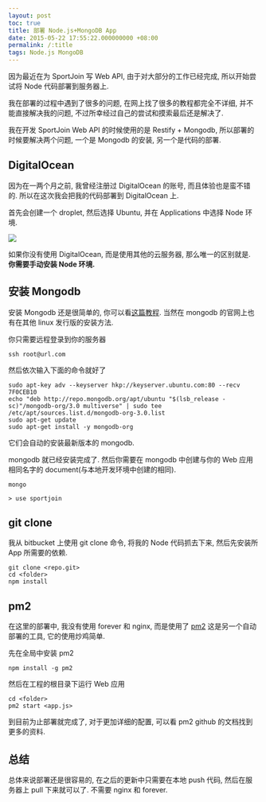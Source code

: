```yaml
---
layout: post
toc: true
title: 部署 Node.js+MongoDB App
date: 2015-05-22 17:55:22.000000000 +08:00
permalink: /:title
tags: Node.js MongoDB
---
```



因为最近在为 SportJoin 写 Web API, 由于对大部分的工作已经完成, 所以开始尝试将 Node 代码部署到服务器上.

我在部署的过程中遇到了很多的问题, 在网上找了很多的教程都完全不详细, 并不能直接解决我的问题, 不过所幸经过自己的尝试和摸索最后还是解决了.

我在开发 SportJoin Web API 的时候使用的是 Restify + Mongodb, 所以部署的时候要解决两个问题, 一个是 Mongodb 的安装, 另一个是代码的部署.

## DigitalOcean

因为在一两个月之前, 我曾经注册过 DigitalOcean 的账号,  而且体验也是蛮不错的. 所以在这次我会把我的代码部署到 DigitalOcean 上.

首先会创建一个 droplet, 然后选择 Ubuntu, 并在 Applications 中选择 Node 环境.

![](/content/images/2015/05/18BCAAB6-D88F-4820-9B88-28567A22CB5A.png)

如果你没有使用 DigitalOcean, 而是使用其他的云服务器, 那么唯一的区别就是. **你需要手动安装 Node 环境.**

## 安装 Mongodb

安装 Mongodb 还是很简单的, 你可以看[这篇教程](http://docs.mongodb.org/manual/tutorial/install-mongodb-on-ubuntu/). 当然在 mongodb 的官网上也有在其他 linux 发行版的安装方法.

你只需要远程登录到你的服务器

~~~
ssh root@url.com
~~~

然后依次输入下面的命令就好了

~~~
sudo apt-key adv --keyserver hkp://keyserver.ubuntu.com:80 --recv 7F0CEB10
echo "deb http://repo.mongodb.org/apt/ubuntu "$(lsb_release -sc)"/mongodb-org/3.0 multiverse" | sudo tee /etc/apt/sources.list.d/mongodb-org-3.0.list
sudo apt-get update
sudo apt-get install -y mongodb-org
~~~

它们会自动的安装最新版本的 mongodb.

mongodb 就已经安装完成了. 然后你需要在 mongodb 中创建与你的 Web 应用相同名字的 document(与本地开发环境中创建的相同).

~~~
mongo

> use sportjoin
~~~


## git clone

我从 bitbucket 上使用 git clone 命令, 将我的 Node 代码抓去下来, 然后先安装所 App 所需要的依赖.

~~~
git clone <repo.git>
cd <folder>
npm install
~~~

## pm2

在这里的部署中, 我没有使用 forever 和 nginx, 而是使用了 [pm2](https://github.com/Unitech/PM2) 这是另一个自动部署的工具, 它的使用炒鸡简单.

先在全局中安装 pm2

~~~
npm install -g pm2
~~~

然后在工程的根目录下运行 Web 应用

~~~
cd <folder>
pm2 start <app.js>
~~~

到目前为止部署就完成了, 对于更加详细的配置, 可以看 pm2 github 的文档找到更多的资料.

## 总结

总体来说部署还是很容易的, 在之后的更新中只需要在本地 push 代码, 然后在服务器上 pull 下来就可以了. 不需要 nginx 和 forever.
